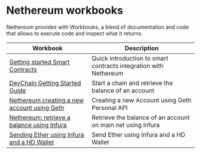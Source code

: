 



# Nethereum workbooks

Nethereum provides with Workbooks, a blend of documentation and code that allows to execute code and inspect what it returns.

|  Workbook |  Description |
|-----------------------|--------------------------|
[Getting started Smart Contracts](https://github.com/Nethereum/Nethereum.Workbooks/blob/master/nethereum-gettingstard-smartcontrats.workbook)| Quick introduction to smart contracts integration with Nethereum |
[DevChain Getting Started Guide](https://github.com/Nethereum/Nethereum.Workbooks/blob/master/nethereum-gettingstarted.workbook)| Start a chain and retrieve the balance of an account |
[Nethereum creating a new account using Geth](https://github.com/Nethereum/Nethereum.Workbooks/blob/master/nethereum-creating-a-new-account-using-geth.workbook)|Creating a new Account using Geth Personal API|
[Nethereum: retrieve a balance using Infura](https://github.com/Nethereum/Nethereum.Workbooks/blob/master/nethereum-gettingstarted-infura.workbook)|Retrieve the balance of an account on main net using Infura|
[Sending Ether using Infura and a HD Wallet](https://github.com/Nethereum/Nethereum.Workbooks/blob/master/nethereum-hdwallet-infura-transfer.workbook)| Send Ether using Infura and a HD Wallet|
